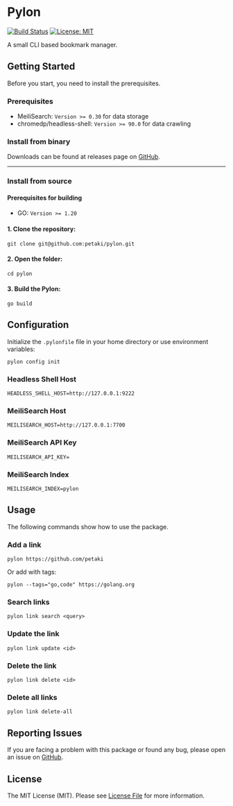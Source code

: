 # Pylon

[![Build Status](https://github.com/petaki/pylon/workflows/tests/badge.svg)](https://github.com/petaki/pylon/actions)
[![License: MIT](https://img.shields.io/badge/License-MIT-brightgreen.svg)](LICENSE.md)

A small CLI based bookmark manager.

## Getting Started

Before you start, you need to install the prerequisites.

### Prerequisites

- MeiliSearch: `Version >= 0.30` for data storage
- chromedp/headless-shell: `Version >= 90.0` for data crawling

### Install from binary

Downloads can be found at releases page on [GitHub](https://github.com/petaki/pylon/releases).

---

### Install from source

#### Prerequisites for building

- GO: `Version >= 1.20`

#### 1. Clone the repository:

```
git clone git@github.com:petaki/pylon.git
```

#### 2. Open the folder:

```
cd pylon
```

#### 3. Build the Pylon:

```
go build
```

## Configuration

Initialize the `.pylonfile` file in your home directory or use environment variables:

```
pylon config init
```

### Headless Shell Host

```
HEADLESS_SHELL_HOST=http://127.0.0.1:9222
```

### MeiliSearch Host

```
MEILISEARCH_HOST=http://127.0.0.1:7700
```

### MeiliSearch API Key

```
MEILISEARCH_API_KEY=
```

### MeiliSearch Index

```
MEILISEARCH_INDEX=pylon
```

## Usage

The following commands show how to use the package.

### Add a link

```
pylon https://github.com/petaki
```

Or add with tags:

```
pylon --tags="go,code" https://golang.org
```

### Search links

```
pylon link search <query>
```

### Update the link

```
pylon link update <id>
```

### Delete the link

```
pylon link delete <id>
```

### Delete all links

```
pylon link delete-all
```

## Reporting Issues

If you are facing a problem with this package or found any bug, please open an issue on [GitHub](https://github.com/petaki/pylon/issues).

## License

The MIT License (MIT). Please see [License File](LICENSE.md) for more information.

